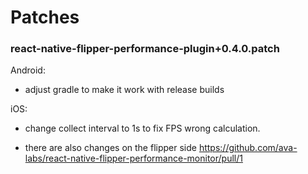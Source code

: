 # Patches

### react-native-flipper-performance-plugin+0.4.0.patch

Android:
- adjust gradle to make it work with release builds

iOS:
- change collect interval to 1s to fix FPS wrong calculation.

- there are also changes on the flipper side https://github.com/ava-labs/react-native-flipper-performance-monitor/pull/1


